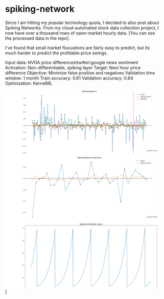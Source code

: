 # spiking-network

Since I am hitting my popular technology quota, I decided to also post about Spiking Networks. From my cloud-automated stock data collection project, I now have over a thousand rows of open-market hourly data. [You can see the processed data in the repo].

I've found that small market fluxuations are fairly easy to predict, but its much harder to predict the profitable price swings.

Input data: NVDA price differences\twitter\google news sentiment
Activation: Non-differentiable, spiking layer
Target: Next hour price difference
Objective: Minimize false positive and negatives
Validation time window: 1 month
Train accuracy: 0.61
Validation accuracy: 0.64
Optimization: KernelML

![spiking-network-results](https://github.com/freedomtowin/spiking-network/blob/main/spiking-network-results.PNG)]